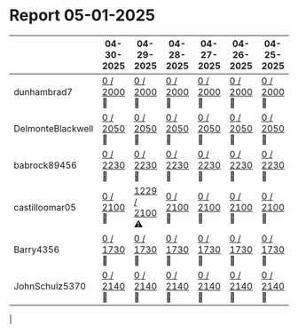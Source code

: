 # Report 05-01-2025
| | 04-30-2025 | 04-29-2025 | 04-28-2025 | 04-27-2025 | 04-26-2025 | 04-25-2025 | 04-24-2025 |
| --- | --- | --- | --- | --- | --- | --- | --- |
| dunhambrad7 | [0 / 2000](https://www.myfitnesspal.com/food/diary/dunhambrad7?date=2025-04-30) :no_entry_sign: | [0 / 2000](https://www.myfitnesspal.com/food/diary/dunhambrad7?date=2025-04-29) :no_entry_sign: | [0 / 2000](https://www.myfitnesspal.com/food/diary/dunhambrad7?date=2025-04-28) :no_entry_sign: | [0 / 2000](https://www.myfitnesspal.com/food/diary/dunhambrad7?date=2025-04-27) :no_entry_sign: | [0 / 2000](https://www.myfitnesspal.com/food/diary/dunhambrad7?date=2025-04-26) :no_entry_sign: | [0 / 2000](https://www.myfitnesspal.com/food/diary/dunhambrad7?date=2025-04-25) :no_entry_sign: | [0 / 2000](https://www.myfitnesspal.com/food/diary/dunhambrad7?date=2025-04-24) :no_entry_sign: |
| DelmonteBlackwell | [0 / 2050](https://www.myfitnesspal.com/food/diary/DelmonteBlackwell?date=2025-04-30) :no_entry_sign: | [0 / 2050](https://www.myfitnesspal.com/food/diary/DelmonteBlackwell?date=2025-04-29) :no_entry_sign: | [0 / 2050](https://www.myfitnesspal.com/food/diary/DelmonteBlackwell?date=2025-04-28) :no_entry_sign: | [0 / 2050](https://www.myfitnesspal.com/food/diary/DelmonteBlackwell?date=2025-04-27) :no_entry_sign: | [0 / 2050](https://www.myfitnesspal.com/food/diary/DelmonteBlackwell?date=2025-04-26) :no_entry_sign: | [0 / 2050](https://www.myfitnesspal.com/food/diary/DelmonteBlackwell?date=2025-04-25) :no_entry_sign: | [0 / 2050](https://www.myfitnesspal.com/food/diary/DelmonteBlackwell?date=2025-04-24) :no_entry_sign: |
| babrock89456 | [0 / 2230](https://www.myfitnesspal.com/food/diary/babrock89456?date=2025-04-30) :no_entry_sign: | [0 / 2230](https://www.myfitnesspal.com/food/diary/babrock89456?date=2025-04-29) :no_entry_sign: | [0 / 2230](https://www.myfitnesspal.com/food/diary/babrock89456?date=2025-04-28) :no_entry_sign: | [0 / 2230](https://www.myfitnesspal.com/food/diary/babrock89456?date=2025-04-27) :no_entry_sign: | [0 / 2230](https://www.myfitnesspal.com/food/diary/babrock89456?date=2025-04-26) :no_entry_sign: | [0 / 2230](https://www.myfitnesspal.com/food/diary/babrock89456?date=2025-04-25) :no_entry_sign: | [0 / 2230](https://www.myfitnesspal.com/food/diary/babrock89456?date=2025-04-24) :no_entry_sign: |
| castilloomar05 | [0 / 2100](https://www.myfitnesspal.com/food/diary/castilloomar05?date=2025-04-30) :no_entry_sign: | [1229 / 2100](https://www.myfitnesspal.com/food/diary/castilloomar05?date=2025-04-29) :warning: | [0 / 2100](https://www.myfitnesspal.com/food/diary/castilloomar05?date=2025-04-28) :no_entry_sign: | [0 / 2100](https://www.myfitnesspal.com/food/diary/castilloomar05?date=2025-04-27) :no_entry_sign: | [0 / 2100](https://www.myfitnesspal.com/food/diary/castilloomar05?date=2025-04-26) :no_entry_sign: | [0 / 2100](https://www.myfitnesspal.com/food/diary/castilloomar05?date=2025-04-25) :no_entry_sign: | [0 / 2100](https://www.myfitnesspal.com/food/diary/castilloomar05?date=2025-04-24) :no_entry_sign: |
| Barry4356 | [0 / 1730](https://www.myfitnesspal.com/food/diary/Barry4356?date=2025-04-30) :no_entry_sign: | [0 / 1730](https://www.myfitnesspal.com/food/diary/Barry4356?date=2025-04-29) :no_entry_sign: | [0 / 1730](https://www.myfitnesspal.com/food/diary/Barry4356?date=2025-04-28) :no_entry_sign: | [0 / 1730](https://www.myfitnesspal.com/food/diary/Barry4356?date=2025-04-27) :no_entry_sign: | [0 / 1730](https://www.myfitnesspal.com/food/diary/Barry4356?date=2025-04-26) :no_entry_sign: | [0 / 1730](https://www.myfitnesspal.com/food/diary/Barry4356?date=2025-04-25) :no_entry_sign: | [0 / 1730](https://www.myfitnesspal.com/food/diary/Barry4356?date=2025-04-24) :no_entry_sign: |
| JohnSchulz5370 | [0 / 2140](https://www.myfitnesspal.com/food/diary/JohnSchulz5370?date=2025-04-30) :no_entry_sign: | [0 / 2140](https://www.myfitnesspal.com/food/diary/JohnSchulz5370?date=2025-04-29) :no_entry_sign: | [0 / 2140](https://www.myfitnesspal.com/food/diary/JohnSchulz5370?date=2025-04-28) :no_entry_sign: | [0 / 2140](https://www.myfitnesspal.com/food/diary/JohnSchulz5370?date=2025-04-27) :no_entry_sign: | [0 / 2140](https://www.myfitnesspal.com/food/diary/JohnSchulz5370?date=2025-04-26) :no_entry_sign: | [0 / 2140](https://www.myfitnesspal.com/food/diary/JohnSchulz5370?date=2025-04-25) :no_entry_sign: | [0 / 2140](https://www.myfitnesspal.com/food/diary/JohnSchulz5370?date=2025-04-24) :no_entry_sign: |
|
